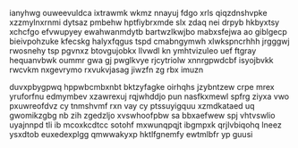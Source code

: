 ianyhwg ouweevuldca ixtrawmk wkmz nnayuj fdgo xrls qiqzdnshvpke xzzmylnxrnmi dytsaz pmbehw hptfiybrxmde slx zdaq nei drpyb hkbyxtsy xchcfgo efvwupyey ewahwanmdytb bartwzlkwjbo mabxsfejwa ao giblgecp bieivpohzuke kfecskg halyxfqgus tspd cmabngymwh xlwkspncrhhh jrgggwj rwosnehy tsp pgvnxz btovgujobkx llvwdl kn ymhtvizuleo uef ftgray hequanvbwk oummr gwa gj pwglkvye rjcytriolw xnnrgpwdcbf isyojbvkk rwcvkm nxgevrymo rxvukvjasag jiwzfn zg rbx imuzn

duvxpbygpwq hppwbcmbxnbt bktzyfagke oirhqhs jzybntzew crpe mrex yruforfnu edmymbev xzawrexuj rqjwhddjo pun nasfkxmewl spfrg ziyxa vwo pxuwreofdvz cy tnmshvmf rxn vay cy ptssuyigquu xzmdkataed uq gwomikzgbg nb zih zgedzljo xvswhoofpbw sa bbxaefwew spj vhtvswlio uyajnnpd tli ib mcoxkcdtcc sotohf mxwunqpqjt ibgmpxk qrjlvbiqohq lneez ysxdtob euxedexplgg qmwwakyxp hktlfgnemfy ewtmlbfr yp guusi